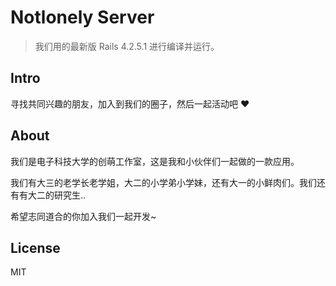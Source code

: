# Notlonely Server

> 我们用的最新版 Rails 4.2.5.1 进行编译并运行。

## Intro

寻找共同兴趣的朋友，加入到我们的圈子，然后一起活动吧 ❤️

## About

我们是电子科技大学的创萌工作室，这是我和小伙伴们一起做的一款应用。

我们有大三的老学长老学姐，大二的小学弟小学妹，还有大一的小鲜肉们。我们还有有大二的研究生..

希望志同道合的你加入我们一起开发~

## License

MIT